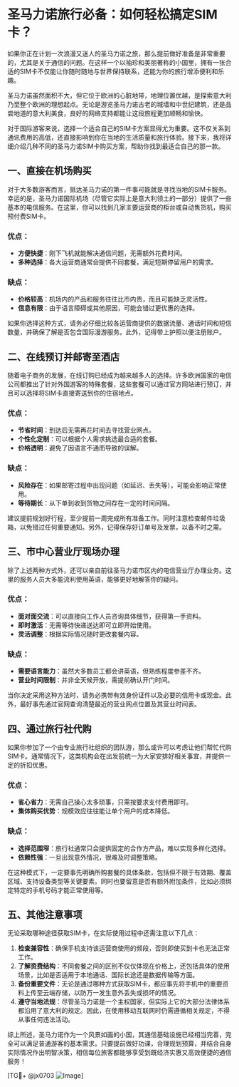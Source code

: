 # 圣马力诺旅行必备：如何轻松搞定SIM卡？

如果你正在计划一次浪漫又迷人的圣马力诺之旅，那么提前做好准备是非常重要的，尤其是关于通信的问题。在这样一个以袖珍和美丽著称的小国里，拥有一张合适的SIM卡不仅能让你随时随地与世界保持联系，还能为你的旅行增添便利和乐趣。

圣马力诺虽然面积不大，但它位于欧洲的心脏地带，地理位置优越，是探索意大利乃至整个欧洲的理想起点。无论是游览圣马力诺古老的城墙和中世纪建筑，还是品尝地道的意大利美食，良好的网络支持都能让这段旅程更加顺畅和愉快。

对于国际游客来说，选择一个适合自己的SIM卡方案显得尤为重要。这不仅关系到通讯费用的高低，还直接影响到你在当地的生活质量和旅行体验。接下来，我将详细介绍几种不同的圣马力诺SIM卡购买方案，帮助你找到最适合自己的那一款。

## 一、直接在机场购买

对于大多数游客而言，抵达圣马力诺的第一件事可能就是寻找当地的SIM卡服务。幸运的是，圣马力诺国际机场（尽管它实际上是意大利领土的一部分）提供了一些基本的电信服务。在这里，你可以找到几家主要运营商的柜台或自动售货机，购买预付费SIM卡。

### 优点：
- **方便快捷**：刚下飞机就能解决通信问题，无需额外花费时间。
- **多种选择**：各大运营商通常会提供不同套餐，满足短期停留用户的需求。

### 缺点：
- **价格较高**：机场内的产品和服务往往比市内贵，而且可能缺乏灵活性。
- **信息有限**：由于语言障碍或其他原因，可能会错过更优惠的选择。

如果你选择这种方式，请务必仔细比较各运营商提供的数据流量、通话时间和短信数量，并确保了解是否包含国际漫游服务。此外，记得带上护照以便注册账户。

## 二、在线预订并邮寄至酒店

随着电子商务的发展，在线订购已经成为越来越多人的选择。许多欧洲国家的电信公司都推出了针对外国游客的特殊套餐，这些套餐可以通过官方网站进行预订，并且可以选择将SIM卡直接寄送到你的住宿地点。

### 优点：
- **节省时间**：到达后无需再花时间去寻找营业网点。
- **个性化定制**：可以根据个人需求挑选最合适的套餐。
- **价格透明**：避免了因语言不通而导致的误解。

### 缺点：
- **风险存在**：如果邮寄过程中出现问题（如延迟、丢失等），可能会影响正常使用。
- **等待期长**：从下单到收到货物之间存在一定的时间间隔。

建议提前规划好行程，至少提前一周完成所有准备工作。同时注意检查邮件垃圾箱，以免错过任何重要通知。另外，记得保存好订单号及发票，以备不时之需。

## 三、市中心营业厅现场办理

除了上述两种方式外，还可以亲自前往圣马力诺市区内的电信营业厅办理业务。这里的服务人员大多能流利使用英语，能够更好地解答你的疑问。

### 优点：
- **面对面交流**：可以直接向工作人员咨询具体细节，获得第一手资料。
- **即时激活**：无需等待快递送达即可立即开始使用。
- **灵活调整**：根据实际情况随时更改套餐内容。

### 缺点：
- **需要语言能力**：虽然大多数员工都会讲英语，但熟练程度参差不齐。
- **营业时间限制**：并非全天候开放，需提前确认开门时间。

当你决定采用这种方法时，请务必携带有效身份证件以及必要的信用卡或现金。此外，最好事先通过官网查询清楚最近的营业网点位置及其营业时间表。

## 四、通过旅行社代购

如果你参加了一个由专业旅行社组织的团队游，那么或许可以考虑让他们帮忙代购SIM卡。通常情况下，这类机构会在出发前统一为大家安排好相关事宜，并提供一定的折扣优惠。

### 优点：
- **省心省力**：无需自己操心太多琐事，只需按要求支付费用即可。
- **集体购买优势**：规模效应往往能让单个用户的成本降低。

### 缺点：
- **选择范围窄**：旅行社通常只会提供固定的合作方产品，难以实现多样化选择。
- **依赖性强**：一旦出现意外情况，很难及时调整策略。

在这种模式下，一定要事先明确所购套餐的具体条款，包括但不限于有效期、覆盖区域、支持设备类型等关键要素。同时也要留意是否有额外附加条件，比如必须绑定特定的手机号码才能正常使用等。

## 五、其他注意事项

无论采取哪种途径获取SIM卡，在实际使用过程中还需注意以下几点：

1. **检查兼容性**：确保手机支持该运营商使用的频段，否则即使买到卡也无法正常工作。
2. **了解资费结构**：不同套餐之间的区别不仅仅体现在价格上，还包括具体的使用场景，比如是否适用于本地通话、国际长途还是数据传输等方面。
3. **备份重要文件**：无论是通过哪种方式获取SIM卡，都应事先将手机中的重要资料上传至云端存储，以防万一发生意外丢失或损坏的情况。
4. **遵守当地法规**：尽管圣马力诺是一个主权国家，但实际上它的大部分法律体系都沿用了意大利的规定。因此，在使用移动互联网时仍需遵循相关规定，不得从事任何违法活动。

综上所述，圣马力诺作为一个风景如画的小国，其通信基础设施已经相当完善，完全可以满足普通游客的基本需求。只要提前做好功课，合理规划预算，并结合自身实际情况作出明智决策，相信每位旅客都能够享受到既经济实惠又高效便捷的通信服务！

[TG💪+ @jx0703 ![Image](https://github.com/user-attachments/assets/dbca1d08-cadb-493c-b0ec-ad6f7a83f270)]
